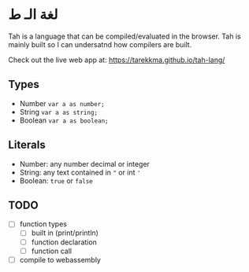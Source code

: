 # لغة الـ ط

Tah is a language that can be compiled/evaluated in the browser. Tah is mainly built so I can undersatnd how compilers are built.

Check out the live web app at: https://tarekkma.github.io/tah-lang/

## Types

- Number `var a as number;`
- String `var a as string;`
- Boolean `var a as boolean;`

## Literals

- Number: any number decimal or integer
- String: any text contained in `"` or int `'`
- Boolean: `true` or `false`

## TODO

- [ ] function types
  - [ ] built in (print/println)
  - [ ] function declaration
  - [ ] function call
- [ ] compile to webassembly
